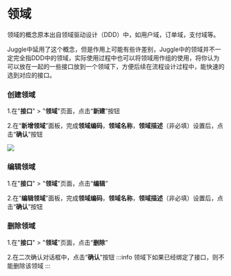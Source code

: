 # 领域

领域的概念原本出自领域驱动设计（DDD）中，如用户域，订单域，支付域等。

Juggle中延用了这个概念，但是作用上可能有些许差别，Juggle中的领域并不一定完全指DDD中的领域，实际使用过程中也可以将领域用作组的使用，将你认为可以放在一起的一些接口放到一个领域下，方便后续在流程设计过程中，能快速的选到对应的接口。

### 创建领域
1.在"**接口**" > "**领域**"页面，点击“**新建**”按钮

2.在“**新增领域**”面板，完成**领域编码**，**领域名称**，**领域描述**（非必填）设置后，点击“**确认**”按钮

![](/juggle/images/guide/user/add_domain.png)

### 编辑领域
1.在"**接口**" > "**领域**"页面，点击“**编辑**”

2.在“**编辑领域**”面板，完成**领域编码**，**领域名称**，**领域描述**（非必填）设置后，点击“**确认**”按钮

### 删除领域
1.在"**接口**" > "**领域**"页面，点击“**删除**”

2.在二次确认对话框中，点击“**确认**”按钮
:::info
领域下如果已经绑定了接口，则不能删除该领域
:::

